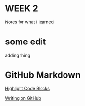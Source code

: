 # WEEK 2
Notes for what I learned
# some edit
adding thing


# GitHub Markdown
<p><a href="https://help.github.com/articles/creating-and-highlighting-code-blocks/">Highlight Code Blocks</a></p>
<p><a href="https://help.github.com/categories/writing-on-github/">Writing on GitHub</a></p>
